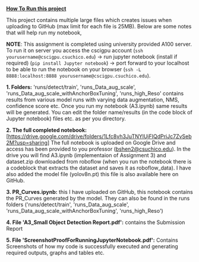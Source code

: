 <u>**How To Run this project**</u>

This project contains multiple large files which creates issues when uploading to GitHub (max limit for each file is 25MB). Below are some notes that will help run my notebook,

**NOTE**: This assignment is completed using university provided A100 server.  
To run it on server you access the cscigpu account (`ssh yourusername@cscigpu.csuchico.edu`) -> run jupyter notebook (install if required) (`pip install Jupyter notebook`) -> port forward to your localhost to be able to run the notebook on your browser (`ssh -L 8888:localhost:8888 yourusername@cscigpu.csuchico.edu`).

**1. Folders:** 'runs/detect/train', 'runs_Data_aug_scale', 'runs_Data_aug_scale_withAnchorBoxTuning', 'runs_high_Reso' contains results from various model runs with varying data augmentation, NMS, confidence score etc. Once you run my notebook (A3.ipynb) same results will be generated. You can edit the folder name/results (in the code block of Jupyter notebook) files etc. as per you directory.
   
**2. The full completed notebook:** [https://drive.google.com/drive/folders/1Lfc8vh3JuTNYlUjFIQdPriJc7ZvSeb2M?usp=sharing]
   The full notebook is uploaded on Google Drive and access has been provided to you professor (bshen2@csuchico.edu).   In the drive you will find A3.ipynb (implementaion of Assignment 3) and dataset.zip downloaded from roboflow (when you run the notebook there is a codeblock that extracts the dataset and saves it as roboflow_data). I have also added the model file (yolov8n.pt) this file is also available here on GitHub.

**3. PR_Curves.ipynb:** this I have uploaded on GitHub, this notebook contains the PR_Curves generated by the model. They can also be found in the runs folders ('runs/detect/train', 'runs_Data_aug_scale', 'runs_Data_aug_scale_withAnchorBoxTuning', 'runs_high_Reso')

**4. File 'A3_Small Object Detection Report.pdf':** contains the Submission Report
   
**5. File 'ScreenshotProofForRunningJupyterNotebook.pdf':** Contains Screenshots of how my code is successfully executed and generating required outputs, graphs and tables etc.
